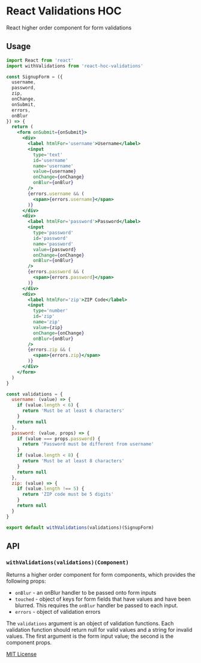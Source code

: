 
# React Validations HOC

React higher order component for form validations

## Usage

```jsx
import React from 'react'
import withValidations from 'react-hoc-validations'

const SignupForm = ({
  username,
  password,
  zip,
  onChange,
  onSubmit,
  errors,
  onBlur
}) => {
  return (
    <form onSubmit={onSubmit}>
      <div>
        <label htmlFor='username'>Username</label>
        <input
          type='text'
          id='username'
          name='username'
          value={username}
          onChange={onChange}
          onBlur={onBlur}
        />
        {errors.username && (
          <span>{errors.username}</span>
        )}
      </div>
      <div>
        <label htmlFor='password'>Password</label>
        <input
          type='password'
          id='password'
          name='password'
          value={password}
          onChange={onChange}
          onBlur={onBlur}
        />
        {errors.password && (
          <span>{errors.password}</span>
        )}
      </div>
      <div>
        <label htmlFor='zip'>ZIP Code</label>
        <input
          type='number'
          id='zip'
          name='zip'
          value={zip}
          onChange={onChange}
          onBlur={onBlur}
        />
        {errors.zip && (
          <span>{errors.zip}</span>
        )}
      </div>
    </form>
  )
}

const validations = {
  username: (value) => {
    if (value.length < 6) {
      return 'Must be at least 6 characters'
    }
    return null
  },
  password: (value, props) => {
    if (value === props.password) {
      return 'Password must be different from username'
    }
    if (value.length < 8) {
      return 'Must be at least 8 characters'
    }
    return null
  },
  zip: (value) => {
    if (value.length !== 5) {
      return 'ZIP code must be 5 digits'
    }
    return null
  }
}

export default withValidations(validations)(SignupForm)
```

## API

### `withValidations(validations)(Component)`

Returns a higher order component for form components,
which provides the following props:

- `onBlur` - an onBlur handler to be passed onto form inputs
- `touched` - object of keys for form fields that have values and have been blurred. This requires the `onBlur` handler be passed to each input.
- `errors` - object of validation errors

The `validations` argument is an object of validation functions.
Each validation function should return null for valid values and a string for invalid values. The first argument is the form input value; the second is the component props.


[MIT License](LICENSE.md)

